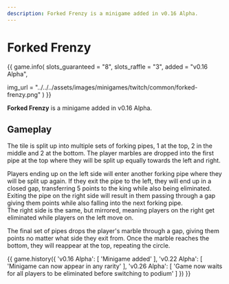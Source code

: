 ```yaml
---
description: Forked Frenzy is a minigame added in v0.16 Alpha.
---
```


# Forked Frenzy

{{ game.info(
  slots_guaranteed = "8",
  slots_raffle     = "3",
  added            = "v0.16 Alpha",
  
  img_url = "../../../assets/images/minigames/twitch/common/forked-frenzy.png"
) }}

**Forked Frenzy** is a minigame added in v0.16 Alpha.

## Gameplay

The tile is split up into multiple sets of forking pipes, 1 at the top, 2 in the middle and 2 at the bottom. The player marbles are dropped into the first pipe at the top where they will be split up equally towards the left and right.

Players ending up on the left side will enter another forking pipe where they will be split up again. If they exit the pipe to the left, they will end up in a closed gap, transferring 5 points to the king while also being eliminated. Exiting the pipe on the right side will result in them passing through a gap giving them points while also falling into the next forking pipe.  
The right side is the same, but mirrored, meaning players on the right get eliminated while players on the left move on.

The final set of pipes drops the player's marble through a gap, giving them points no matter what side they exit from. Once the marble reaches the bottom, they will reappear at the top, repeating the circle.

{{ game.history({
  'v0.16 Alpha': [
    'Minigame added'
  ],
  'v0.22 Alpha': [
    'Minigame can now appear in any rarity'
  ],
  'v0.26 Alpha': [
    'Game now waits for all players to be eliminated before switching to podium'
  ]
}) }}